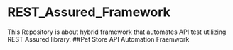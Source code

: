 # REST_Assured_Framework
This Repository is about hybrid framework that automates API test utilizing REST Assured library.
##Pet Store API Automation Fraemwork
[](https://github.com/srshohan247/REST_Assured_Framework/blob/main/PetStoreAPIAutomation/Framework.PNG)
